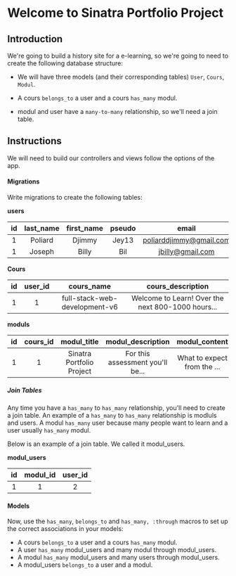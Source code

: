 
# Welcome to Sinatra Portfolio Project

## Introduction

We're going to build a history site for a e-learning, so we're going to need to
create the following database structure:

- We will have three models (and their corresponding tables) `User`, `Cours`, `Modul`.

- A cours `belongs_to` a user and a cours `has_many` modul.
- modul and user have a `many-to-many` relationship, so we'll need a join table.


## Instructions

We will need to build our controllers and views follow the options of the app.

#### Migrations

Write migrations to create the following tables:

**users**

| **id** |   **last_name**  |  **first_name**  | **pseudo** |        **email**        | **password** | **is_a_teacher** |
| :----: | :--------------: | :--------------: | :--------: | :--------------------:  | :----------: | :--------------: |
|   1    |      Poliard     |     Djimmy       |   Jey13    | poliarddjimmy@gmail.com |   23jim0488  |         1        |
|   1    |      Joseph      |     Billy        |   Bil      |     jbilly@gmail.com    |   billy@123  |         0        |

**Cours**

| **id** |    **user_id**   |          **cours_name**        |               **cours_description**                |
| :----: | :--------------: | :----------------------------: | :------------------------------------------------: |
|   1    |         1        |  full-stack-web-development-v6 |  Welcome to Learn! Over the next 800-1000 hours... |

**moduls**

| **id** | **cours_id** |       **modul_title**       |       **modul_description**       |       **modul_content**      |
| :----: | :----------: | :-------------------------: | :-------------------------------: | :--------------------------: |
|   1    |      1       |  Sinatra Portfolio Project  |  For this assessment you'll be... |  What to expect from the ... |

##### Join Tables

Any time you have a `has_many` to `has_many` relationship, you'll need to create
a join table. An example of a `has_many` to `has_many` relationship is modluls
and users. A modul `has_many` user because many people want to learn and a user usually `has_many` modul.

Below is an example of a join table. We called it modul_users.

**modul_users**

| **id** | **modul_id** | **user_id** |
| :----: | :----------: | :---------: |
|   1    |      1       |     2       |

#### Models

Now, use the `has_many`, `belongs_to` and `has_many, :through` macros to set up
the correct associations in your models:

- A cours `belongs_to` a user and a cours `has_many` modul.
- A user `has_many` modul_users and many modul through modul_users.
- A modul `has_many` modul_users and many users through modul_users.
- A modul_users `belongs_to` a user and a modul.
